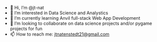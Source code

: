 - 👋 Hi, I’m @jt-nat
- 👀 I’m interested in Data Science and Analystics
- 🌱 I’m currently learning Anvil full-stack Web App Development
- 💞️ I’m looking to collaborate on data science projects and/or pygame projects for fun
- 📫 How to reach me: jtnatenstedt21@gmail.com

<!---
jt-nat/jt-nat is a ✨ special ✨ repository because its `Introduction.md` (this file) appears on your GitHub profile.
You can click the Preview link to take a look at your changes.
--->
